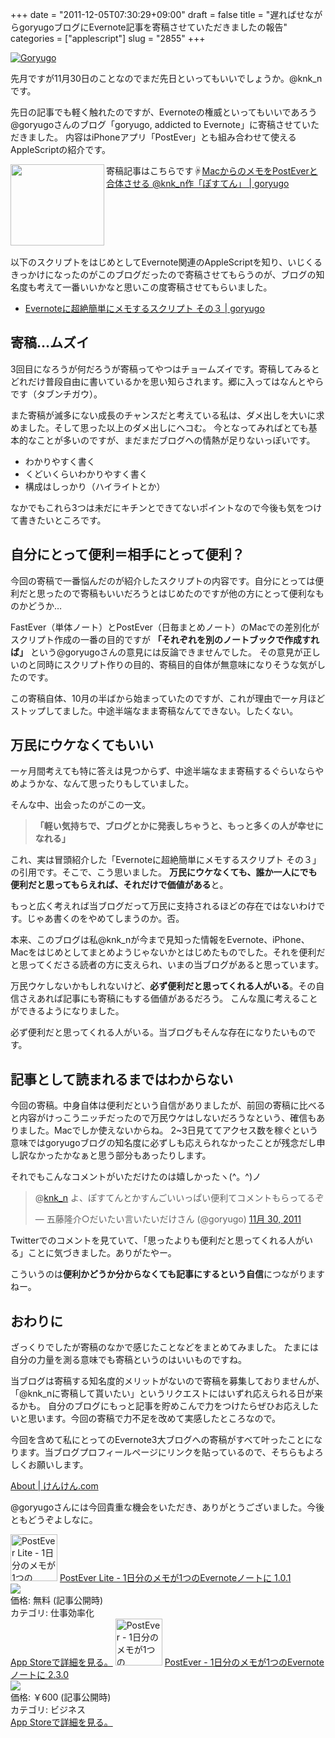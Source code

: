 +++
date = "2011-12-05T07:30:29+09:00"
draft = false
title = "遅ればせながらgoryugoブログにEvernote記事を寄稿させていただきましたの報告"
categories = ["applescript"]
slug = "2855"
+++

<a href="http://knk-n.com/wp-content/uploads/2011/12/goryugo.jpg" title="Goryugo"><img src="http://knk-n.com/wp-content/uploads/2011/12/goryugo.jpg" alt="Goryugo" title="goryugo.jpg" /></a>

先月ですが11月30日のことなのでまだ先日といってもいいでしょうか。@knk_nです。

先日の記事でも軽く触れたのですが、Evernoteの権威といってもいいであろう@goryugoさんのブログ「goryugo, addicted to Evernote」に寄稿させていただきました。
内容はiPhoneアプリ「PostEver」とも組み合わせて使えるAppleScriptの紹介です。

寄稿記事はこちらです☟<!--more--><table width="100%"><a href="http://goryugo.com/20111130/knk_n_evernote/" target="_blank"><img class="alignleft" align="left" border="0" src="http://capture.heartrails.com/150x130/shadow?http://goryugo.com/20111130/knk_n_evernote/" alt="" width="150" height="130" /></a><a href="http://goryugo.com/20111130/knk_n_evernote/" target="_blank">MacからのメモをPostEverと合体させる @knk_n作「ぽすてん」 | goryugo</a><a href="http://b.hatena.ne.jp/entry/http://goryugo.com/20111130/knk_n_evernote/" target="_blank"><img border="0" src="http://b.hatena.ne.jp/entry/image/http://goryugo.com/20111130/knk_n_evernote/" alt="" /></a></table>


以下のスクリプトをはじめとしてEvernote関連のAppleScriptを知り、いじくるきっかけになったのがこのブログだったので寄稿させてもらうのが、ブログの知名度も考えて一番いいかなと思いこの度寄稿させてもらいました。
<ul><li><a href="http://goryugo.com/20110323/todoevernote/" target="_blank">Evernoteに超絶簡単にメモするスクリプト その３ | goryugo</a><a href="http://b.hatena.ne.jp/entry/http://goryugo.com/20110323/todoevernote/" target="_blank"><img src="http://b.hatena.ne.jp/entry/image/http://goryugo.com/20110323/todoevernote/" alt="" /></a></li></ul>

<h2>寄稿…ムズイ</h2>
3回目になろうが何だろうが寄稿ってやつはチョームズイです。寄稿してみるとどれだけ普段自由に書いているかを思い知らされます。郷に入ってはなんとやらです（タブンチガウ）。

また寄稿が滅多にない成長のチャンスだと考えている私は、ダメ出しを大いに求めました。そして思った以上のダメ出しにヘコむ。
今となってみればとても基本的なことが多いのですが、まだまだブログへの情熱が足りないっぽいです。
<ul>
<li>わかりやすく書く</li>
<li>くどいくらいわかりやすく書く</li>
<li>構成はしっかり（ハイライトとか）</li>
</ul>
なかでもこれら3つは未だにキチンとできてないポイントなので今後も気をつけて書きたいところです。
<h2>自分にとって便利＝相手にとって便利？</h2>
今回の寄稿で一番悩んだのが紹介したスクリプトの内容です。自分にとっては便利だと思ったので寄稿もいいだろうとはじめたのですが他の方にとって便利なものかどうか…

FastEver（単体ノート）とPostEver（日毎まとめノート）のMacでの差別化がスクリプト作成の一番の目的ですが
<strong>「それぞれを別のノートブックで作成すれば」</strong>
という@goryugoさんの意見には反論できませんでした。
その意見が正しいのと同時にスクリプト作りの目的、寄稿目的自体が無意味になりそうな気がしたのです。

この寄稿自体、10月の半ばから始まっていたのですが、これが理由で一ヶ月ほどストップしてました。中途半端なまま寄稿なんてできない。したくない。

<h2>万民にウケなくてもいい</h2>
一ヶ月間考えても特に答えは見つからず、中途半端なまま寄稿するぐらいならやめようかな、なんて思ったりもしていました。

そんな中、出会ったのがこの一文。
<blockquote><strong>「軽い気持ちで、ブログとかに発表しちゃうと、もっと多くの人が幸せになれる」</strong></blockquote>
これ、実は冒頭紹介した「Evernoteに超絶簡単にメモするスクリプト その３」の引用です。そこで、こう思いました。
<strong>万民にウケなくても、誰か一人にでも便利だと思ってもらえれば、それだけで価値がある</strong>と。

もっと広く考えれば当ブログだって万民に支持されるほどの存在ではないわけです。じゃあ書くのをやめてしまうのか。否。

本来、このブログは私@knk_nが今まで見知った情報をEvernote、iPhone、Macをはじめとしてまとめようじゃないかとはじめたものでした。それを便利だと思ってくださる読者の方に支えられ、いまの当ブログがあると思っています。

万民ウケしないかもしれないけど、<strong>必ず便利だと思ってくれる人がいる</strong>。その自信さえあれば記事にも寄稿にもする価値があるだろう。
こんな風に考えることができるようになりました。

必ず便利だと思ってくれる人がいる。当ブログもそんな存在になりたいものです。
<h2>記事として読まれるまではわからない</h2>
今回の寄稿。中身自体は便利だという自信がありましたが、前回の寄稿に比べると内容がけっこうニッチだったので万民ウケはしないだろうなという、確信もありました。Macでしか使えないからね。
2~3日見ててアクセス数を稼ぐという意味ではgoryugoブログの知名度に必ずしも応えられなかったことが残念だし申し訳なかったかなぁと思う部分もあったりします。

それでもこんなコメントがいただけたのは嬉しかったヽ(^。^)ノ

<blockquote class="twitter-tweet" lang="ja"><p>@<a href="https://twitter.com/knk_n">knk_n</a> よ、ぽすてんとかすんごいいっぱい便利てコメントもらってるぞ</p>&mdash; 五藤隆介○だいたい言いたいだけさん (@goryugo) <a href="https://twitter.com/goryugo/status/141906131990740992" data-datetime="2011-11-30T15:47:13+00:00">11月 30, 2011</a></blockquote>

Twitterでのコメントを見ていて、「思ったよりも便利だと思ってくれる人がいる」ことに気づきました。ありがたやー。

こういうのは<strong>便利かどうか分からなくても記事にするという自信</strong>につながりますねー。

<h2>おわりに</h2>
ざっくりでしたが寄稿のなかで感じたことなどをまとめてみました。
たまには自分の力量を測る意味でも寄稿というのはいいものですね。

当ブログは寄稿する知名度的メリットがないので寄稿を募集しておりませんが、「@knk_nに寄稿して貰いたい」というリクエストにはいずれ応えられる日が来るかも。
自分のブログにもっと記事を貯めこんで力をつけたらぜひお応えしたいと思います。今回の寄稿で力不足を改めて実感したところなので。

今回を含めて私にとってのEvernote3大ブログへの寄稿がすべて叶ったことになります。当ブログプロフィールページにリンクを貼っているので、そちらもよろしくお願いします。

<a href="http://knk-n.com/about/" target="_blank">About | けんけん.com</a><a href="http://b.hatena.ne.jp/entry/http://knk-n.com/about/" target="_blank"><img src="http://b.hatena.ne.jp/entry/image/http://knk-n.com/about/" alt="" /></a>

@goryugoさんには今回貴重な機会をいただき、ありがとうございました。今後ともどうぞよしなに。

<a href="http://itunes.apple.com/jp/app//id475299083?mt=8&uo=4" target="new"><img class="appstorehelper_appicn" width="75" height="75" src="http://a3.mzstatic.com/us/r1000/077/Purple/d8/d3/aa/mzl.zgcfxszb.png" alt="PostEver Lite - 1日分のメモが1つのEvernoteノートに - Atech inc."></a>
<a href="http://itunes.apple.com/jp/app//id475299083?mt=8&uo=4" target="new">PostEver Lite - 1日分のメモが1つのEvernoteノートに 1.0.1</a><br>
<a href="http://itunes.apple.com/jp/app//id475299083?mt=8&uo=4" target="itunes_store"><img class="appstorehelper_icn" src="http://ax.phobos.apple.com.edgesuite.net/ja_jp/images/web/linkmaker/badge_appstore-sm.gif" ></a><br>
価格: 無料 (記事公開時)<br>
カテゴリ: 仕事効率化<br>
<a href="http://itunes.apple.com/jp/app//id475299083?mt=8&uo=4" target="new">App Storeで詳細を見る。</a>
<a href="http://itunes.apple.com/jp/app//id422023962?mt=8&uo=4" target="new"><img class="appstorehelper_appicn" width="75" height="75" src="http://a1.mzstatic.com/us/r1000/094/Purple/f0/4e/18/mzm.vyucfpva.png" alt="PostEver - 1日分のメモが1つのEvernoteノートに - Atech inc."></a>
<a href="http://itunes.apple.com/jp/app//id422023962?mt=8&uo=4" target="new">PostEver - 1日分のメモが1つのEvernoteノートに 2.3.0</a><br>
<a href="http://itunes.apple.com/jp/app//id422023962?mt=8&uo=4" target="itunes_store"><img class="appstorehelper_icn" src="http://ax.phobos.apple.com.edgesuite.net/ja_jp/images/web/linkmaker/badge_appstore-sm.gif" ></a><br>
価格: &#65509;600 (記事公開時)<br>
カテゴリ: ビジネス<br>
<a href="http://itunes.apple.com/jp/app//id422023962?mt=8&uo=4" target="new">App Storeで詳細を見る。</a>
